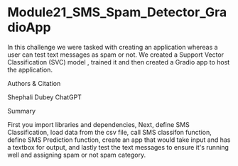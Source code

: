 # Module21_SMS_Spam_Detector_GradioApp

In this challenge we were tasked with creating an application whereas a user can test text messages as spam or not. We created a Support Vector Classification (SVC) model , trained it and then created a Gradio app to host the application. 

Authors & Citation

Shephali Dubey
ChatGPT


Summary

First you import libraries and dependencies, Next, define SMS Classification, load data from the csv file, call SMS classifon function, define SMS Prediction function, create an app that would take input and has a textbox for output, and lastly test the text messages to ensure it's running well and assigning spam or not spam category.
